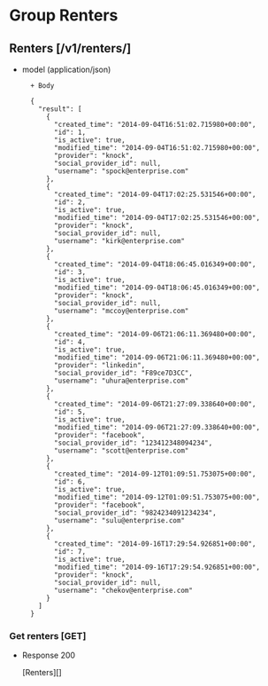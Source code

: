 # Group Renters

## Renters [/v1/renters/]

+ model (application/json)

        + Body
        
        {
          "result": [
            {
              "created_time": "2014-09-04T16:51:02.715980+00:00",
              "id": 1,
              "is_active": true,
              "modified_time": "2014-09-04T16:51:02.715980+00:00",
              "provider": "knock",
              "social_provider_id": null,
              "username": "spock@enterprise.com"
            },
            {
              "created_time": "2014-09-04T17:02:25.531546+00:00",
              "id": 2,
              "is_active": true,
              "modified_time": "2014-09-04T17:02:25.531546+00:00",
              "provider": "knock",
              "social_provider_id": null,
              "username": "kirk@enterprise.com"
            },
            {
              "created_time": "2014-09-04T18:06:45.016349+00:00",
              "id": 3,
              "is_active": true,
              "modified_time": "2014-09-04T18:06:45.016349+00:00",
              "provider": "knock",
              "social_provider_id": null,
              "username": "mccoy@enterprise.com"
            },
            {
              "created_time": "2014-09-06T21:06:11.369480+00:00",
              "id": 4,
              "is_active": true,
              "modified_time": "2014-09-06T21:06:11.369480+00:00",
              "provider": "linkedin",
              "social_provider_id": "F89ce7D3CC",
              "username": "uhura@enterprise.com"
            },
            {
              "created_time": "2014-09-06T21:27:09.338640+00:00",
              "id": 5,
              "is_active": true,
              "modified_time": "2014-09-06T21:27:09.338640+00:00",
              "provider": "facebook",
              "social_provider_id": "123412348094234",
              "username": "scott@enterprise.com"
            },
            {
              "created_time": "2014-09-12T01:09:51.753075+00:00",
              "id": 6,
              "is_active": true,
              "modified_time": "2014-09-12T01:09:51.753075+00:00",
              "provider": "facebook",
              "social_provider_id": "9824234091234234",
              "username": "sulu@enterprise.com"
            },
            {
              "created_time": "2014-09-16T17:29:54.926851+00:00",
              "id": 7,
              "is_active": true,
              "modified_time": "2014-09-16T17:29:54.926851+00:00",
              "provider": "knock",
              "social_provider_id": null,
              "username": "chekov@enterprise.com"
            }
          ]
        }

### Get renters [GET]

+ Response 200

    [Renters][]